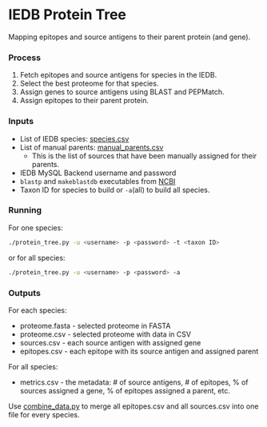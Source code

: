 # IEDB Protein Tree 

Mapping epitopes and source antigens to their parent protein (and gene).

### Process
1. Fetch epitopes and source antigens for species in the IEDB.
2. Select the best proteome for that species.
3. Assign genes to source antigens using BLAST and PEPMatch.
4. Assign epitopes to their parent protein.

### Inputs
- List of IEDB species: [species.csv](species.csv)
- List of manual parents: [manual_parents.csv](manual_parents.csv)
    - This is the list of sources that have been manually assigned for their parents.
- IEDB MySQL Backend username and password
- `blastp` and `makeblastdb` executables from [NCBI](https://ftp.ncbi.nlm.nih.gov/blast/executables/blast+/LATEST/)
- Taxon ID for species to build or `-a`(all) to build all species.

### Running
For one species:
``` bash
./protein_tree.py -u <username> -p <password> -t <taxon ID>
```
or for all species:
``` bash
./protein_tree.py -u <username> -p <password> -a
```

### Outputs

For each species:
- proteome.fasta - selected proteome in FASTA
- proteome.csv   - selected proteome with data in CSV
- sources.csv    - each source antigen with assigned gene
- epitopes.csv   - each epitope with its source antigen and assigned parent

For all species:
- metrics.csv    - the metadata: # of source antigens, # of epitopes, % of sources assigned a gene, % of epitopes assigned a parent, etc.

Use [combine_data.py](combine_data.py) to merge all epitopes.csv and all sources.csv into one file for every species.